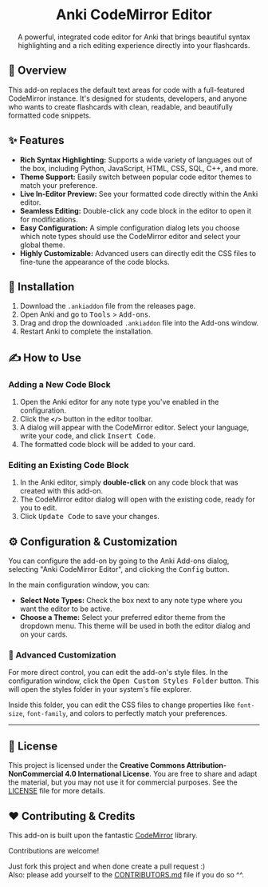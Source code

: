<div align="center">
  <h1>Anki CodeMirror Editor</h1>
  <p>A powerful, integrated code editor for Anki that brings beautiful syntax highlighting and a rich editing experience directly into your flashcards.</p>
</div>

<h2>📜 Overview</h2>
<p>This add-on replaces the default text areas for code with a full-featured CodeMirror instance. It's designed for students, developers, and anyone who wants to create flashcards with clean, readable, and beautifully formatted code snippets.</p>

<h2>✨ Features</h2>
<ul>
    <li><strong>Rich Syntax Highlighting:</strong> Supports a wide variety of languages out of the box, including Python, JavaScript, HTML, CSS, SQL, C++, and more.</li>
    <li><strong>Theme Support:</strong> Easily switch between popular code editor themes to match your preference.</li>
    <li><strong>Live In-Editor Preview:</strong> See your formatted code directly within the Anki editor.</li>
    <li><strong>Seamless Editing:</strong> Double-click any code block in the editor to open it for modifications.</li>
    <li><strong>Easy Configuration:</strong> A simple configuration dialog lets you choose which note types should use the CodeMirror editor and select your global theme.</li>
    <li><strong>Highly Customizable:</strong> Advanced users can directly edit the CSS files to fine-tune the appearance of the code blocks.</li>
</ul>

<h2>🚀 Installation</h2>
<ol>
    <li>Download the <code>.ankiaddon</code> file from the releases page.</li>
    <li>Open Anki and go to <kbd>Tools</kbd> &gt; <kbd>Add-ons</kbd>.</li>
    <li>Drag and drop the downloaded <code>.ankiaddon</code> file into the Add-ons window.</li>
    <li>Restart Anki to complete the installation.</li>
</ol>

<h2>✍️ How to Use</h2>
<h3>Adding a New Code Block</h3>
<ol>
    <li>Open the Anki editor for any note type you've enabled in the configuration.</li>
    <li>Click the <strong><code>&lt;/&gt;</code></strong> button in the editor toolbar.</li>
    <li>A dialog will appear with the CodeMirror editor. Select your language, write your code, and click <kbd>Insert Code</kbd>.</li>
    <li>The formatted code block will be added to your card.</li>
</ol>

<h3>Editing an Existing Code Block</h3>
<ol>
    <li>In the Anki editor, simply <strong>double-click</strong> on any code block that was created with this add-on.</li>
    <li>The CodeMirror editor dialog will open with the existing code, ready for you to edit.</li>
    <li>Click <kbd>Update Code</kbd> to save your changes.</li>
</ol>

<h2>⚙️ Configuration & Customization</h2>
<p>You can configure the add-on by going to the Anki Add-ons dialog, selecting "Anki CodeMirror Editor", and clicking the <kbd>Config</kbd> button.</p>
<p>In the main configuration window, you can:</p>
<ul>
    <li><strong>Select Note Types:</strong> Check the box next to any note type where you want the editor to be active.</li>
    <li><strong>Choose a Theme:</strong> Select your preferred editor theme from the dropdown menu. This theme will be used in both the editor dialog and on your cards.</li>
</ul>

<h3>🎨 Advanced Customization</h3>
<p>For more direct control, you can edit the add-on's style files. In the configuration window, click the <kbd>Open Custom Styles Folder</kbd> button. This will open the styles folder in your system's file explorer.</p>
<p>Inside this folder, you can edit the CSS files to change properties like <code>font-size</code>, <code>font-family</code>, and colors to perfectly match your preferences.</p>

<hr>

<h2>📄 License</h2>
<p>This project is licensed under the <strong>Creative Commons Attribution-NonCommercial 4.0 International License</strong>. You are free to share and adapt the material, but you may not use it for commercial purposes. See the <a href="LICENSE">LICENSE</a> file for more details.</p>

<h2>❤️ Contributing & Credits</h2>
<p>This add-on is built upon the fantastic <a href="https://codemirror.net/">CodeMirror</a> library.</p>
<p>Contributions are welcome!</p><p>Just fork this project and when done create a pull request :) <br> Also: please add yourself to the <a href="CONTRIBUTORS.md">CONTRIBUTORS.md</a> file if you do so ^^.</p>
